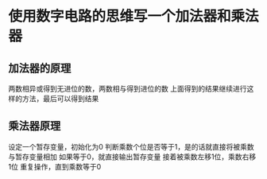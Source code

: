 # 使用数字电路的思维写一个加法器和乘法器

## 加法器的原理
  两数相异或得到无进位的数，两数相与得到进位的数
  上面得到的结果继续进行这样的方法，最后可以得到结果

## 乘法器原理
  设定一个暂存变量，初始化为0
  判断乘数个位是否等于1，是的话就直接将被乘数与暂存变量相加
  如果等于0，就直接输出暂存变量
  接着被乘数左移1位，乘数右移1位
  重复操作，直到乘数等于0
